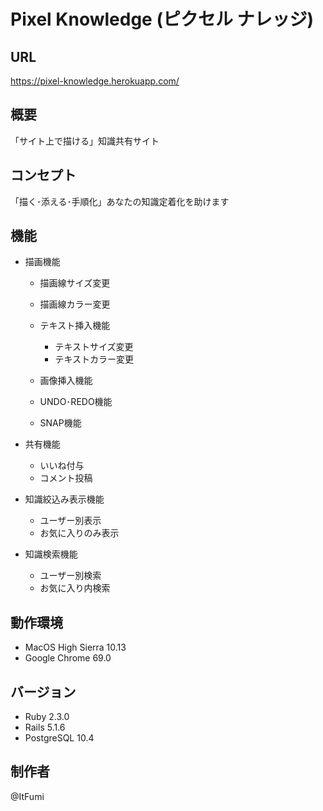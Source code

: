 # Pixel Knowledge (ピクセル ナレッジ)

## URL
https://pixel-knowledge.herokuapp.com/

## 概要
「サイト上で描ける」知識共有サイト

## コンセプト
「描く･添える･手順化」あなたの知識定着化を助けます

## 機能
- 描画機能
  - 描画線サイズ変更
  - 描画線カラー変更

  - テキスト挿入機能
    - テキストサイズ変更
    - テキストカラー変更

  - 画像挿入機能

  - UNDO･REDO機能
  - SNAP機能

- 共有機能
  - いいね付与
  - コメント投稿

- 知識絞込み表示機能
  - ユーザー別表示
  - お気に入りのみ表示

- 知識検索機能
  - ユーザー別検索
  - お気に入り内検索

## 動作環境
- MacOS High Sierra 10.13
- Google Chrome 69.0

## バージョン
- Ruby 2.3.0
- Rails 5.1.6
- PostgreSQL 10.4

## 制作者
@ItFumi
